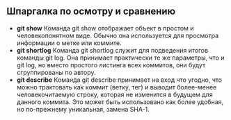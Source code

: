 ## Шпаргалка по осмотру и сравнению

* __git show__ Команда git show отображает объект в простом и человекопонятном виде. Обычно она используется для просмотра информации о метке или коммите.
* __git shortlog__ Команда git shortlog служит для подведения итогов команды git log. Она принимает практически те же параметры, что и git log, но вместо простого листинга всех коммитов, они будут сгруппированы по автору.
* __git describe__ Команда git describe принимает на вход что угодно, что можно трактовать как коммит (ветку, тег) и выводит более-менее человекочитаемую строку, которая не изменится в будущем для данного коммита. Это может быть использовано как более удобная, но по-прежнему уникальная, замена SHA-1.